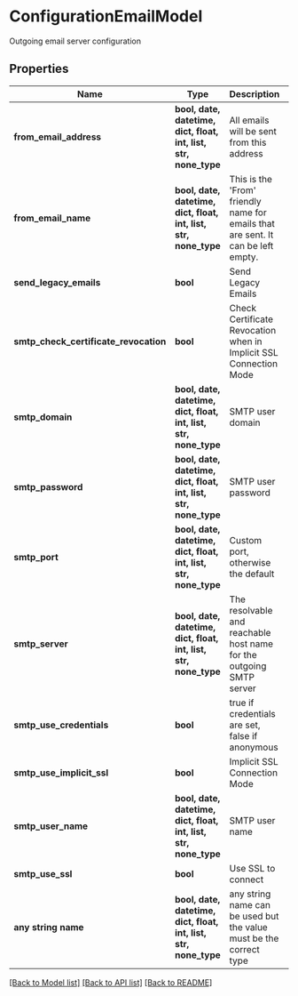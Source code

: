 # ConfigurationEmailModel

Outgoing email server configuration

## Properties
Name | Type | Description | Notes
------------ | ------------- | ------------- | -------------
**from_email_address** | **bool, date, datetime, dict, float, int, list, str, none_type** | All emails will be sent from this address | [optional] 
**from_email_name** | **bool, date, datetime, dict, float, int, list, str, none_type** | This is the &#39;From&#39; friendly name for emails that are sent. It can be left empty. | [optional] 
**send_legacy_emails** | **bool** | Send Legacy Emails | [optional] 
**smtp_check_certificate_revocation** | **bool** | Check Certificate Revocation when in Implicit SSL Connection Mode | [optional] 
**smtp_domain** | **bool, date, datetime, dict, float, int, list, str, none_type** | SMTP user domain | [optional] 
**smtp_password** | **bool, date, datetime, dict, float, int, list, str, none_type** | SMTP user password | [optional] 
**smtp_port** | **bool, date, datetime, dict, float, int, list, str, none_type** | Custom port, otherwise the default | [optional] 
**smtp_server** | **bool, date, datetime, dict, float, int, list, str, none_type** | The resolvable and reachable host name for the outgoing SMTP server | [optional] 
**smtp_use_credentials** | **bool** | true if credentials are set, false if anonymous | [optional] 
**smtp_use_implicit_ssl** | **bool** | Implicit SSL Connection Mode | [optional] 
**smtp_user_name** | **bool, date, datetime, dict, float, int, list, str, none_type** | SMTP user name | [optional] 
**smtp_use_ssl** | **bool** | Use SSL to connect | [optional] 
**any string name** | **bool, date, datetime, dict, float, int, list, str, none_type** | any string name can be used but the value must be the correct type | [optional]

[[Back to Model list]](../README.md#documentation-for-models) [[Back to API list]](../README.md#documentation-for-api-endpoints) [[Back to README]](../README.md)


